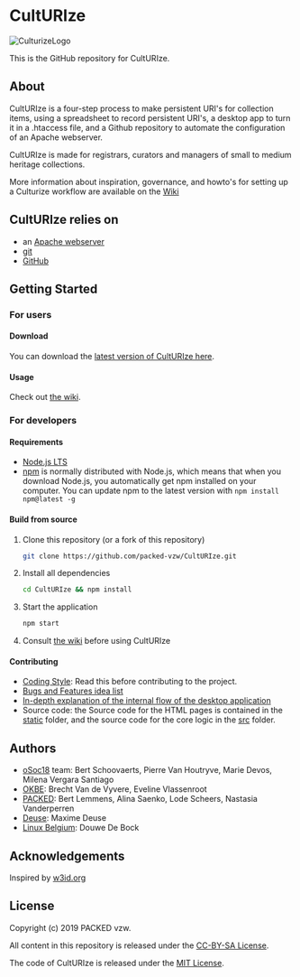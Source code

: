 # CultURIze

![CulturizeLogo](static/assets/logo-culturize-klein.png)

This is the GitHub repository for CultURIze.

## About

CultURIze is a four-step process to make persistent URI's for collection items, using a spreadsheet to record persistent URI's, a desktop app to turn it in a .htaccess file, and a Github repository to automate the configuration of an Apache webserver.

CultURIze is made for registrars, curators and managers of small to medium heritage collections.

More information about inspiration, governance, and howto's for setting up a Culturize workflow are available on the [Wiki](https://github.com/PACKED-vzw/CultURIze/wiki/home)

## CultURIze relies on

* an [Apache webserver](https://httpd.apache.org/)
* [git](https://git-scm.com/)
* [GitHub](https://github.com)

## Getting Started

### For users

#### Download

You can download the [latest version of CultURIze here](https://github.com/PACKED-vzw/CultURIze/releases).

#### Usage

Check out [the wiki](https://github.com/PACKED-vzw/CultURIze/wiki).

### For developers

#### Requirements

* [Node.js LTS](https://nodejs.org/en/)
* [npm](https://www.npmjs.com/get-npm) is normally distributed with Node.js, which means that when you download Node.js, you automatically get npm installed on your computer. You can update npm to the latest version with `npm install npm@latest -g`

#### Build from source

1. Clone this repository (or a fork of this repository)

    ```bash
    git clone https://github.com/packed-vzw/CultURIze.git
    ```

2. Install all dependencies

    ```bash
    cd CultURIze && npm install
    ```

3. Start the application

    ```bash
    npm start
    ```

4. Consult [the wiki](https://github.com/PACKED-vzw/CultURIze/wiki) before using CultURIze

#### Contributing

* [Coding Style](doc/Style.md): Read this before contributing to the project.
* [Bugs and Features idea list](doc/Possible%20Improvements.md)
* [In-depth explanation of the internal flow of the desktop application](doc/pdf/flow.pdf)
* Source code: the Source code for the HTML pages is contained in the [static](static/) folder, and the source code for the core logic in the [src](src/) folder.
  
## Authors

* [oSoc18](https://2018.summerofcode.be/culturize.html) team: Bert Schoovaerts, Pierre Van Houtryve, Marie Devos, Milena Vergara Santiago
* [OKBE](https://openknowledge.be/): Brecht Van de Vyvere, Eveline Vlassenroot
* [PACKED](https://www.packed.be/): Bert Lemmens, Alina Saenko, Lode Scheers, Nastasia Vanderperren
* [Deuse](https://www.deuse.be): Maxime Deuse
* [Linux Belgium](http://linuxbe.com/): Douwe De Bock

## Acknowledgements

Inspired by [w3id.org](http://w3id.org)

## License

Copyright (c) 2019 PACKED vzw.

All content in this repository is released under the [CC-BY-SA License](https://creativecommons.org/licenses/by-sa/4.0/).

The code of CultURIze is released under the [MIT License](https://opensource.org/licenses/MIT).

